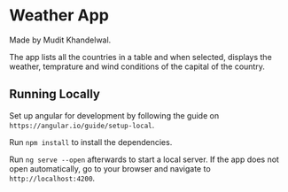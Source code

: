 # Weather App

Made by Mudit Khandelwal.

The app lists all the countries in a table and when selected, displays the weather, temprature and wind conditions of the capital of the country.

## Running Locally

Set up angular for development by following the guide on `https://angular.io/guide/setup-local`.

Run `npm install` to install the dependencies.

Run `ng serve --open` afterwards to start a local server. If the app does not open automatically, go to your browser and navigate to `http://localhost:4200`.